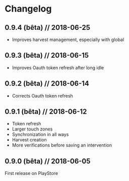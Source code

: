 # Changelog

## 0.9.4 (bêta) // 2018-06-25
- Improves harvest management, especially with global 

## 0.9.3 (bêta) // 2018-06-15
- Improves Oauth token refresh after long idle

## 0.9.2 (bêta) // 2018-06-14
- Corrects Oauth token refresh


## 0.9.1 (bêta) // 2018-06-12
- Token refresh
- Larger touch zones
- Synchronization in all ways
- Harvest creation
- More verifications before saving an intervention

## 0.9.0 (bêta) // 2018-06-05
First release on PlayStore